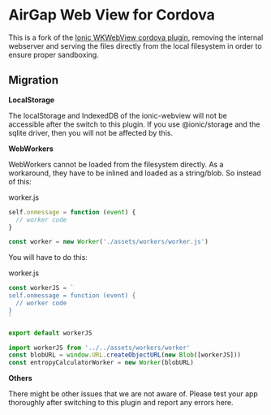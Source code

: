 <!--
# license: Licensed to the Apache Software Foundation (ASF) under one
#         or more contributor license agreements.  See the NOTICE file
#         distributed with this work for additional information
#         regarding copyright ownership.  The ASF licenses this file
#         to you under the Apache License, Version 2.0 (the
#         "License"); you may not use this file except in compliance
#         with the License.  You may obtain a copy of the License at
#
#           http://www.apache.org/licenses/LICENSE-2.0
#
#         Unless required by applicable law or agreed to in writing,
#         software distributed under the License is distributed on an
#         "AS IS" BASIS, WITHOUT WARRANTIES OR CONDITIONS OF ANY
#         KIND, either express or implied.  See the License for the
#         specific language governing permissions and limitations
#         under the License.
-->

# AirGap Web View for Cordova

This is a fork of the [Ionic WKWebView cordova plugin](https://github.com/ionic-team/cordova-plugin-ionic-webview), removing the internal webserver and serving the files directly from the local filesystem in order to ensure proper sandboxing.

## Migration

**LocalStorage**

The localStorage and IndexedDB of the ionic-webview will not be accessible after the switch to this plugin. If you use @ionic/storage and the sqlite driver, then you will not be affected by this.

**WebWorkers**

WebWorkers cannot be loaded from the filesystem directly. As a workaround, they have to be inlined and loaded as a string/blob. So instead of this:

worker.js
```ts
self.onmessage = function (event) {
  // worker code
}
```

```ts
const worker = new Worker('./assets/workers/worker.js')
```

You will have to do this:

worker.js
```ts
const workerJS = `
self.onmessage = function (event) {
  // worker code
}
`

export default workerJS
```

```ts
import workerJS from '../../assets/workers/worker'
const blobURL = window.URL.createObjectURL(new Blob([workerJS]))
const entropyCalculatorWorker = new Worker(blobURL)
```

**Others**

There might be other issues that we are not aware of. Please test your app thoroughly after switching to this plugin and report any errors here.
